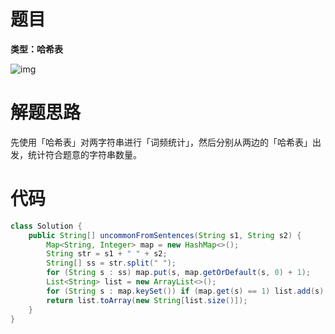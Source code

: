 # 题目

**类型：哈希表**

![img](https://cdn.nlark.com/yuque/0/2022/png/2941598/1643531745640-7c0270d7-b3d8-47a7-bc12-fb53aae70958.png)



# 解题思路

先使用「哈希表」对两字符串进行「词频统计」，然后分别从两边的「哈希表」出发，统计符合题意的字符串数量。

# 代码

```java
class Solution {
    public String[] uncommonFromSentences(String s1, String s2) {
        Map<String, Integer> map = new HashMap<>();
        String str = s1 + " " + s2;
        String[] ss = str.split(" ");
        for (String s : ss) map.put(s, map.getOrDefault(s, 0) + 1);
        List<String> list = new ArrayList<>();
        for (String s : map.keySet()) if (map.get(s) == 1) list.add(s);
        return list.toArray(new String[list.size()]);
    }
}
```